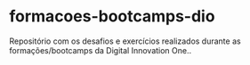 # formacoes-bootcamps-dio
Repositório com os desafios e exercícios realizados durante as formações/bootcamps da Digital Innovation One..
